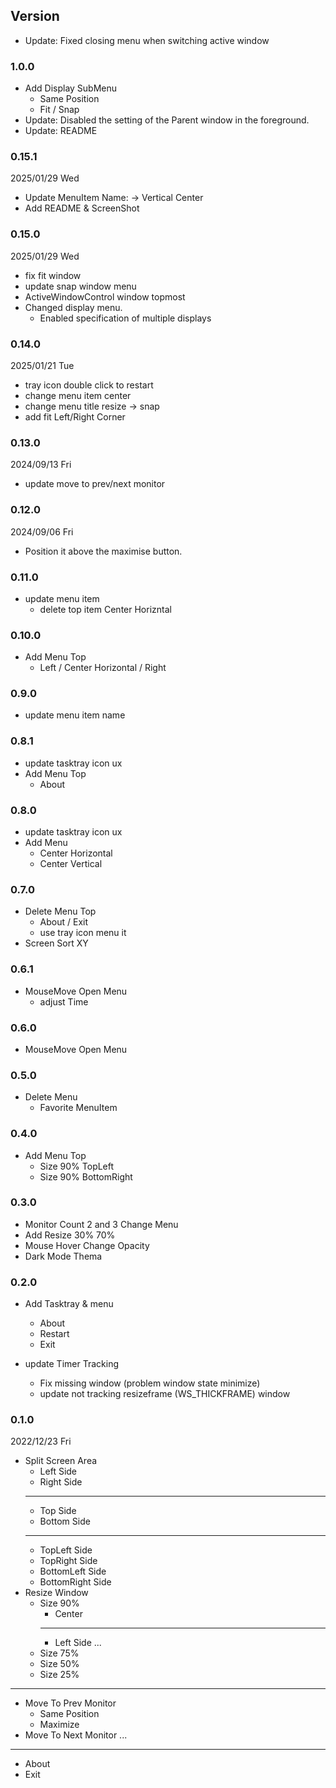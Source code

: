 ## Version

- Update: Fixed closing menu when switching active window

### 1.0.0
- Add Display SubMenu
  - Same Position
  - Fit / Snap
- Update: Disabled the setting of the Parent window in the foreground.
- Update: README

### 0.15.1
2025/01/29 Wed
- Update MenuItem Name: -> Vertical Center
- Add README & ScreenShot

### 0.15.0
2025/01/29 Wed
- fix fit window
- update snap window menu
- ActiveWindowControl window topmost
- Changed display menu. 
  - Enabled specification of multiple displays

### 0.14.0
2025/01/21 Tue
- tray icon double click to restart
- change menu item center
- change menu title resize -> snap
- add fit Left/Right Corner

### 0.13.0
2024/09/13 Fri
- update move to prev/next monitor

### 0.12.0
2024/09/06 Fri  
- Position it above the maximise button.

### 0.11.0
- update menu item
  - delete top item Center Horizntal

### 0.10.0
- Add Menu Top
  - Left / Center Horizontal / Right

### 0.9.0
- update menu item name

### 0.8.1
- update tasktray icon ux
- Add Menu Top
  - About

### 0.8.0
- update tasktray icon ux
- Add Menu
  - Center Horizontal
  - Center Vertical

### 0.7.0
- Delete Menu Top
  - About / Exit
  - use tray icon menu it
- Screen Sort XY

### 0.6.1
- MouseMove Open Menu
  - adjust Time

### 0.6.0
- MouseMove Open Menu

### 0.5.0
- Delete Menu
  - Favorite MenuItem

### 0.4.0
- Add Menu Top
  - Size 90% TopLeft
  - Size 90% BottomRight

### 0.3.0
- Monitor Count 2 and 3 Change Menu
- Add Resize 30% 70%
- Mouse Hover Change Opacity
- Dark Mode Thema

### 0.2.0
- Add Tasktray & menu
  - About
  - Restart
  - Exit

- update Timer Tracking
  - Fix missing window (problem window state minimize)
  - update not tracking resizeframe (WS_THICKFRAME) window

### 0.1.0
2022/12/23 Fri

- Split Screen Area
  - Left Side
  - Right Side
  ---
  - Top Side
  - Bottom Side
  ---
  - TopLeft Side
  - TopRight Side
  - BottomLeft Side
  - BottomRight Side
- Resize Window
  - Size 90%
    - Center
    ---
    - Left Side
    ...
  - Size 75%
  - Size 50%
  - Size 25%
---
- Move To Prev Monitor
  - Same Position
  - Maximize
- Move To Next Monitor
  ...
---
- About
- Exit

